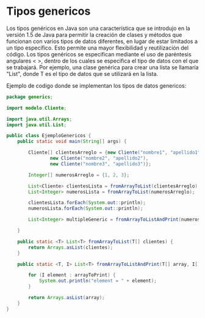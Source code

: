 # Tipos genericos

Los tipos genéricos en Java son una característica que se introdujo en la versión 1.5 de Java para permitir la creación de clases y métodos que funcionan con varios tipos de datos diferentes, en lugar de estar limitados a un tipo específico. Esto permite una mayor flexibilidad y reutilización del código. Los tipos genéricos se especifican mediante el uso de paréntesis angulares < >, dentro de los cuales se especifica el tipo de datos con el que se trabajará. Por ejemplo, una clase genérica para crear una lista se llamaría "List<T>", donde T es el tipo de datos que se utilizará en la lista.

Ejemplo de codigo donde se implementan los tipos de datos genericos:

```java
package generics;

import modelo.Cliente;

import java.util.Arrays;
import java.util.List;

public class EjemploGenericos {
    public static void main(String[] args) {

        Cliente[] clientesArreglo = {new Cliente("nombre1", "apellido1"),
                new Cliente("nombre2", "apellido2"),
                new Cliente("nombre3", "apellido3")};

        Integer[] numerosArreglo = {1, 2, 3};

        List<Cliente> clientesLista = fromArrayToList(clientesArreglo);
        List<Integer> numerosLista = fromArrayToList(numerosArreglo);

        clientesLista.forEach(System.out::println);
        numerosLista.forEach(System.out::println);

        List<Integer> multipleGeneric = fromArrayToListAndPrint(numerosArreglo, clientesArreglo);

    }

    public static <T> List<T> fromArrayToList(T[] clientes) {
        return Arrays.asList(clientes);
    }

    public static <T, I> List<T> fromArrayToListAndPrint(T[] array, I[] arrayToPrint) {

        for (I element : arrayToPrint) {
            System.out.println("element = " + element);
        }

        return Arrays.asList(array);
    }
}
```
